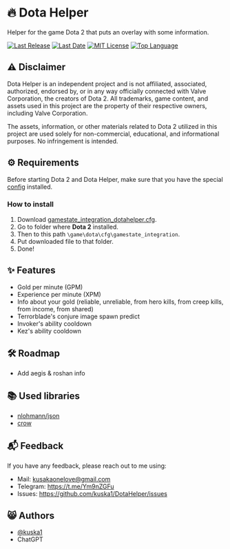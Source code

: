 # 🔥 Dota Helper

Helper for the game Dota 2 that puts an overlay with some information.

[![Last Release](https://img.shields.io/github/v/release/kuska1/DotaHelper)](https://github.com/kuska1/DotaHelper/releases)
[![Last Date](https://img.shields.io/github/release-date/kuska1/DotaHelper)](https://github.com/kuska1/DotaHelper/releases)
[![MIT License](https://img.shields.io/github/license/kuska1/DotaHelper)](https://github.com/kuska1/DotaHelper?tab=MIT-1-ov-file)
[![Top Language](https://img.shields.io/github/languages/top/kuska1/DotaHelper)](https://github.com/kuska1/DotaHelper/search?l=c%2B%2B)

## ⚠️ Disclaimer

Dota Helper is an independent project and is not affiliated, associated, authorized, endorsed by, or in any way officially connected with Valve Corporation, the creators of Dota 2. All trademarks, game content, and assets used in this project are the property of their respective owners, including Valve Corporation.

The assets, information, or other materials related to Dota 2 utilized in this project are used solely for non-commercial, educational, and informational purposes. No infringement is intended.

## ⚙️ Requirements

Before starting Dota 2 and Dota Helper, make sure that you have the special [config](https://github.com/kuska1/DotaHelper/blob/master/gamestate_integration_dotahelper.cfg) installed.

### How to install

1. Download [gamestate_integration_dotahelper.cfg](https://github.com/kuska1/DotaHelper/blob/master/gamestate_integration_dotahelper.cfg).
2. Go to folder where **Dota 2** installed.
3. Then to this path `\game\dota\cfg\gamestate_integration`.
4. Put downloaded file to that folder.
5. Done!

## ✨ Features

- Gold per minute (GPM) 
- Experience per minute (XPM)
- Info about your gold (reliable, unreliable, from hero kills, from creep kills, from income, from shared)
- Terrorblade's conjure image spawn predict
- Invoker's ability cooldown
- Kez's ability cooldown

## 🛠 Roadmap

- Add aegis & roshan info

## 📚 Used libraries

- [nlohmann/json](https://github.com/nlohmann/json)
- [crow](https://github.com/CrowCpp/Crow)

## 📬 Feedback

If you have any feedback, please reach out to me using:
- Mail: kusakaonelove@gmail.com
- Telegram: https://t.me/Ym9nZGFu
- Issues: https://github.com/kuska1/DotaHelper/issues

## 😸 Authors

- [@kuska1](https://www.github.com/kuska1)
- ChatGPT
